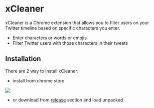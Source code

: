 # xCleaner

xCleaner is a Chrome extension that allows you to filter users on your Twitter timeline based on specific characters you enter.

- Enter characters or words or emojis
- Filter Twitter users with those characters in their tweets

## Installation

There are 2 way to install xCleaner:

- install from chrome store

<a href="https://chromewebstore.google.com/detail/chatguard-beta/fokigjblcpglhdmjimcpmjikdfmchccg"><img align=top src="./assets/images/chromeStore.svg"/></a>

- or download from [release](https://github.com/mostafa-kheibary/xCleaner/releases/tag/v0.1.0) section and load unpacked
